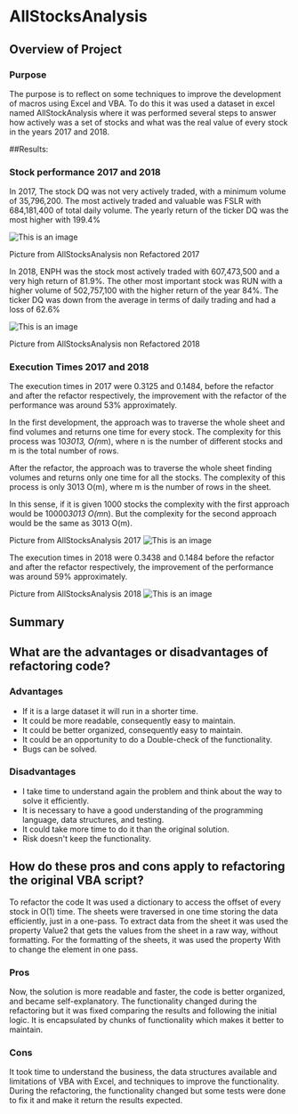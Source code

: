 # AllStocksAnalysis
## Overview of Project

### Purpose
The purpose is to reflect on some techniques to improve the development of macros using Excel and VBA. To do this it was used a dataset in excel named AllStockAnalysis where it was performed several steps to answer how actively was a set of stocks and what was the real value of every stock in the years 2017 and 2018.

##Results:
### Stock performance 2017 and 2018

In 2017, The stock DQ was not very actively traded, with a minimum volume of 35,796,200. The most actively traded and valuable was FSLR with 684,181,400 of total daily volume. The  yearly return of the ticker DQ was the most higher with 199.4%

![This is an image](https://github.com/lindaperez/stocks_analysis/blob/main/Resources/VBA_Challenge_2017_Prev.png)

Picture from AllStocksAnalysis non Refactored 2017

In 2018, ENPH was the stock most actively traded with 607,473,500 and a very high return of 81.9%. The other most important stock was RUN with a higher volume of 502,757,100 with the higher return of the year 84%. The ticker DQ was down from the average in terms of daily trading and had a loss of 62.6%

![This is an image](https://github.com/lindaperez/stocks_analysis/blob/main/Resources/VBA_Challenge_2018_Prev.png)

Picture from AllStocksAnalysis non Refactored 2018

### Execution Times 2017 and 2018

The execution times in 2017 were 0.3125 and 0.1484, before the refactor and after the refactor respectively, the improvement with the refactor of the performance was around 53% approximately.

In the first development, the approach was to traverse the whole sheet and find volumes and returns one time for every stock. The complexity for this process was  10*3013, O(n*m),  where n is the number of different stocks and m is the total number of rows.

After the refactor, the approach was to traverse the whole sheet finding volumes and returns only one time for all the stocks.  The complexity of this process is only 3013 O(m), where m is the number of rows in the sheet.

In this sense, if it is given 1000 stocks the complexity with the first approach would be 10000*3013 O(m*n). But the complexity for the second approach would be the same as 3013 O(m).  


Picture from AllStocksAnalysis 2017
![This is an image](https://github.com/lindaperez/stocks_analysis/blob/main/Resources/VBA_Challenge_2017.png)

The execution times in 2018 were 0.3438 and 0.1484 before the refactor and after the refactor respectively, the improvement of the performance was around 59% approximately.


Picture from AllStocksAnalysis 2018
![This is an image](https://github.com/lindaperez/stocks_analysis/blob/main/Resources/VBA_Challenge_2018.png)


## Summary

## What are the advantages or disadvantages of refactoring code?

### Advantages

- If it is a large dataset it will run in a shorter time.
- It could be more readable, consequently easy to maintain.
- It could be better organized, consequently easy to maintain.
- It could be an opportunity to do a Double-check of the functionality.
- Bugs can be solved.

### Disadvantages

- I take time to understand again the problem and think about the way to solve it efficiently.
- It is necessary to have a good understanding of the programming language, data structures,  and testing.
- It could take more time to do it than the original solution.
- Risk doesn't keep the functionality.

## How do these pros and cons apply to refactoring the original VBA script?

To refactor the code It was used a dictionary to access the offset of every stock in O(1) time.
The sheets were traversed in one time storing the data efficiently, just in a one-pass. To extract data from the sheet it was used the property Value2 that gets the values from the sheet in a raw way, without formatting. For the formatting of the sheets, it was used the property With to change the element in one pass.

### Pros
Now, the solution is more readable and faster, the code is better organized, and became self-explanatory. The functionality changed during the refactoring but it was fixed comparing the results and following the initial logic. It is encapsulated by chunks of functionality which makes it better to maintain.

### Cons
It took time to understand the business, the data structures available and limitations of VBA with Excel, and techniques to improve the functionality. During the refactoring, the functionality changed but some tests were done to fix it and make it return the results expected.
